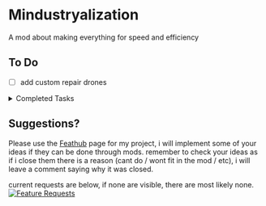 <style>
  hr {
    border: 0;
    height: 1px;
    background-image: linear-gradient(to right, rgba(0, 0, 0, 0), rgba(0, 0, 0, 0.75), rgba(0, 0, 0, 0));
  }
</style>

# Mindustryalization
A mod about making everything for speed and efficiency

## To Do

- [ ] add custom repair drones

<details><summary>Completed Tasks</summary>
  
  - [x] add phase fabric extractor
  - [x] add silicon extractor
  - [x] add light launcher
  
</details>

## Suggestions?
Please use the [Feathub](https://feathub.com/Vortetty/Mindustryalization "Feature Requests") page for my project, i will implement some of your ideas if they can be done through mods. remember to check your ideas as if i close them there is a reason (cant do / wont fit in the mod / etc), i will leave a comment saying why it was closed.

current requests are below, if none are visible, there are most likely none.
[![Feature Requests](https://feathub.com/Vortetty/Mindustryalization?format=svg)](https://feathub.com/Vortetty/Mindustryalization)

